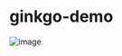 # ginkgo-demo
![image](https://user-images.githubusercontent.com/11361117/227460689-6d131cea-2b5a-4d04-b9de-ab27698ce2e1.png)
